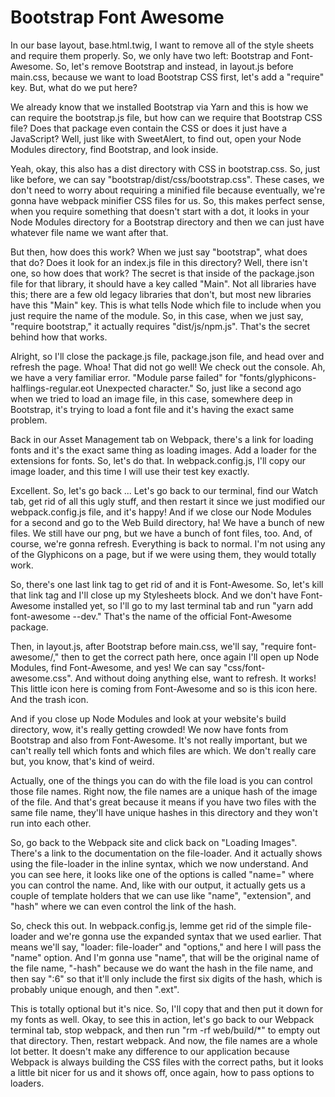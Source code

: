 # Bootstrap Font Awesome

In our base layout, base.html.twig, I want to remove all of the style sheets and require them properly. So, we only have two left: Bootstrap and Font-Awesome. So, let's remove Bootstrap and instead, in layout.js before main.css, because we want to load Bootstrap CSS first, let's add a "require" key. But, what do we put here?

We already know that we installed Bootstrap via Yarn and this is how we can require the bootstrap.js file, but how can we require that Bootstrap CSS file? Does that package even contain the CSS or does it just have a JavaScript? Well, just like with SweetAlert, to find out, open your Node Modules directory, find Bootstrap, and look inside.

Yeah, okay, this also has a dist directory with CSS in bootstrap.css. So, just like before, we can say "bootstrap/dist/css/bootstrap.css". These cases, we don't need to worry about requiring a minified file because eventually, we're gonna have webpack minifier CSS files for us. So, this makes perfect sense, when you require something that doesn't start with a dot, it looks in your Node Modules directory for a Bootstrap directory and then we can just have whatever file name we want after that.

But then, how does this work? When we just say "bootstrap", what does that do? Does it look for an index.js file in this directory? Well, there isn't one, so how does that work? The secret is that inside of the package.json file for that library, it should have a key called "Main". Not all libraries have this; there are a few old legacy libraries that don't, but most new libraries have this "Main" key. This is what tells Node which file to include when you just require the name of the module. So, in this case, when we just say, "require bootstrap," it actually requires "dist/js/npm.js". That's the secret behind how that works.

Alright, so I'll close the package.js file, package.json file, and head over and refresh the page. Whoa! That did not go well! We check out the console. Ah, we have a very familiar error. "Module parse failed" for "fonts/glyphicons-halflings-regular.eot Unexpected character." So, just like a second ago when we tried to load an image file, in this case, somewhere deep in Bootstrap, it's trying to load a font file and it's having the exact same problem.

Back in our Asset Management tab on Webpack, there's a link for loading fonts and it's the exact same thing as loading images. Add a loader for the extensions for fonts. So, let's do that. In webpack.config.js, I'll copy our image loader, and this time I will use their test key exactly.

Excellent. So, let's go back ... Let's go back to our terminal, find our Watch tab, get rid of all this ugly stuff, and then restart it since we just modified our webpack.config.js file, and it's happy! And if we close our Node Modules for a second and go to the Web Build directory, ha! We have a bunch of new files. We still have our png, but we have a bunch of font files, too. And, of course, we're gonna refresh. Everything is back to normal. I'm not using any of the Glyphicons on a page, but if we were using them, they would totally work.

So, there's one last link tag to get rid of and it is Font-Awesome. So, let's kill that link tag and I'll close up my Stylesheets block. And we don't have Font-Awesome installed yet, so I'll go to my last terminal tab and run "yarn add font-awesome --dev." That's the name of the official Font-Awesome package.

Then, in layout.js, after Bootstrap before main.css, we'll say, "require font-awesome/," then to get the correct path here, once again I'll open up Node Modules, find Font-Awesome, and yes! We can say "css/font-awesome.css". And without doing anything else, want to refresh. It works! This little icon here is coming from Font-Awesome and so is this icon here. And the trash icon.

And if you close up Node Modules and look at your website's build directory, wow, it's really getting crowded! We now have fonts from Bootstrap and also from Font-Awesome. It's not really important, but we can't really tell which fonts and which files are which. We don't really care but, you know, that's kind of weird.

Actually, one of the things you can do with the file load is you can control those file names. Right now, the file names are a unique hash of the image of the file. And that's great because it means if you have two files with the same file name, they'll have unique hashes in this directory and they won't run into each other.

So, go back to the Webpack site and click back on "Loading Images". There's a link to the documentation on the file-loader. And it actually shows using the file-loader in the inline syntax, which we now understand. And you can see here, it looks like one of the options is called "name=" where you can control the name. And, like with our output, it actually gets us a couple of template holders that we can use like "name", "extension", and "hash" where we can even control the link of the hash.

So, check this out. In webpack.config.js, lemme get rid of the simple file-loader and we're gonna use the expanded syntax that we used earlier. That means we'll say, "loader: file-loader" and "options," and here I will pass the "name" option. And I'm gonna use "name", that will be the original name of the file name, "-hash" because we do want the hash in the file name, and then say ":6" so that it'll only include the first six digits of the hash, which is probably unique enough, and then ".ext".

This is totally optional but it's nice. So, I'll copy that and then put it down for my fonts as well. Okay, to see this in action, let's go back to our Webpack terminal tab, stop webpack, and then run "rm -rf web/build/*" to empty out that directory. Then, restart webpack. And now, the file names are a whole lot better. It doesn't make any difference to our application because Webpack is always building the CSS files with the correct paths, but it looks a little bit nicer for us and it shows off, once again, how to pass options to loaders.

